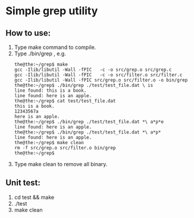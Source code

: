 # Simple grep utility

## How to use:
1. Type make command to compile.
2. Type ./bin/grep <file> <filter string>, e.g.
    ```bash=
    the@the:~/grep$ make
    gcc -Ilib/libutil -Wall -fPIC   -c -o src/grep.o src/grep.c
    gcc -Ilib/libutil -Wall -fPIC   -c -o src/filter.o src/filter.c
    gcc -Ilib/libutil -Wall -fPIC src/grep.o src/filter.o -o bin/grep
    the@the:~/grep$ ./bin/grep ./test/test_file.dat \ is
    line found: this is a book.
    line found: here is an apple.
    the@the:~/grep$ cat test/test_file.dat 
    this is a book.
    12343567a
    here is an apple.
    the@the:~/grep$ ./bin/grep ./test/test_file.dat *\ a*p*e
    line found: here is an apple.
    the@the:~/grep$ ./bin/grep ./test/test_file.dat *\ a*p*
    line found: here is an apple.
    the@the:~/grep$ make clean
    rm -f src/grep.o src/filter.o bin/grep
    the@the:~/grep$ 
    ```
2. Type make clean to remove all binary.

## Unit test:
1. cd test && make
2. ./test
3. make clean